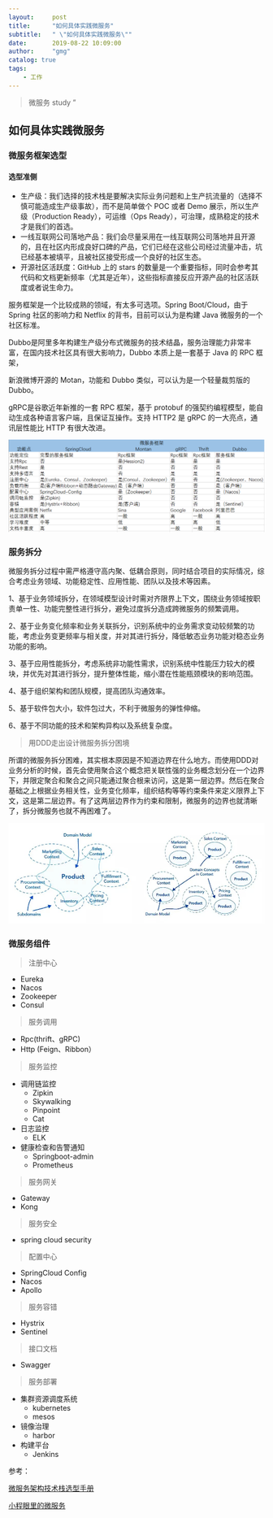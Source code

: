 ```yaml
---
layout:     post
title:      "如何具体实践微服务"
subtitle:   " \"如何具体实践微服务\""
date:       2019-08-22 10:09:00
author:     "gmg"
catalog: true
tags:
    - 工作
---
```


> 微服务 study ”

## 如何具体实践微服务

### 微服务框架选型

#### 选型准侧
- 生产级：我们选择的技术栈是要解决实际业务问题和上生产抗流量的（选择不慎可能造成生产级事故），而不是简单做个 POC 或者 Demo 展示，所以生产级（Production Ready），可运维（Ops Ready），可治理，成熟稳定的技术才是我们的首选。
- 一线互联网公司落地产品：我们会尽量采用在一线互联网公司落地并且开源的，且在社区内形成良好口碑的产品，它们已经在这些公司经过流量冲击，坑已经基本被填平，且被社区接受形成一个良好的社区生态。
- 开源社区活跃度：GitHub 上的 stars 的数量是一个重要指标，同时会参考其代码和文档更新频率（尤其是近年），这些指标直接反应开源产品的社区活跃度或者说生命力。


服务框架是一个比较成熟的领域，有太多可选项。Spring Boot/Cloud，由于 Spring 社区的影响力和 Netflix 的背书，目前可以认为是构建 Java 微服务的一个社区标准。

Dubbo是阿里多年构建生产级分布式微服务的技术结晶，服务治理能力非常丰富，在国内技术社区具有很大影响力，Dubbo 本质上是一套基于 Java 的 RPC 框架，

新浪微博开源的 Motan，功能和 Dubbo 类似，可以认为是一个轻量裁剪版的 Dubbo。

gRPC是谷歌近年新推的一套 RPC 框架，基于 protobuf 的强契约编程模型，能自动生成各种语言客户端，且保证互操作。支持 HTTP2 是 gRPC 的一大亮点，通讯层性能比 HTTP 有很大改进。

  ![s](
  https://github.com/gmg0829/Img/blob/master/microservice/ms-diff.png?raw=true)

### 服务拆分

微服务拆分过程中需严格遵守高内聚、低耦合原则，同时结合项目的实际情况，综合考虑业务领域、功能稳定性、应用性能、团队以及技术等因素。

1、基于业务领域拆分，在领域模型设计时需对齐限界上下⽂，围绕业务领域按职责单一性、功能完整性进行拆分，避免过度拆分造成跨微服务的频繁调用。

2、基于业务变化频率和业务关联拆分，识别系统中的业务需求变动较频繁的功能，考虑业务变更频率与相关度，并对其进行拆分，降低敏态业务功能对稳态业务功能的影响。

3、基于应用性能拆分，考虑系统⾮功能性需求，识别系统中性能压力较大的模块，并优先对其进行拆分，提升整体性能，缩小潜在性能瓶颈模块的影响范围。

4、基于组织架构和团队规模，提高团队沟通效率。

5、基于软件包大小，软件包过大，不利于微服务的弹性伸缩。

6、基于不同功能的技术和架构异构以及系统复杂度。


> 用DDD走出设计微服务拆分困境

所谓的微服务拆分困难，其实根本原因是不知道边界在什么地方。而使用DDD对业务分析的时候，首先会使用聚合这个概念把关联性强的业务概念划分在一个边界下，并限定聚合和聚合之间只能通过聚合根来访问，这是第一层边界。然后在聚合基础之上根据业务相关性，业务变化频率，组织结构等等约束条件来定义限界上下文，这是第二层边界。有了这两层边界作为约束和限制，微服务的边界也就清晰了，拆分微服务也就不再困难了。

 ![s](
  https://github.com/gmg0829/Img/blob/master/microservice/ddd.jpg?raw=true)

### 微服务组件
> 注册中心
  - Eureka
  - Nacos
  - Zookeeper
  - Consul
> 服务调用
  - Rpc(thrift、gRPC)
  - Http (Feign、Ribbon）
> 服务监控
 - 调用链监控
   - Zipkin
   - Skywalking
   - Pinpoint
   - Cat
 - 日志监控
   - ELK
 - 健康检查和告警通知
    - Springboot-admin
    - Prometheus
> 服务网关
 - Gateway 
 - Kong
 > 服务安全
  - spring cloud security
> 配置中心
  - SpringCloud Config
  - Nacos
  - Apollo     
> 服务容错
  - Hystrix
  - Sentinel
> 接口文档
  - Swagger
> 服务部署
  - 集群资源调度系统
    - kubernetes
    - mesos
  -  镜像治理
     - harbor
  -  构建平台
     - Jenkins
  
参考：

[微服务架构技术栈选型手册](https://mp.weixin.qq.com/s?__biz=MjM5MDE0Mjc4MA==&mid=2651001071&idx=1&sn=179e5aca52bff731b0eebc6c2cff1c06&chksm=bdbee8bc8ac961aa20555c63dd9202e02df3d309e8879847ca685effc0c836b3c903c08e0e98&mpshare=1&scene=1&srcid=0205TV8hyLKDaZtK2WcKXuGd#rd) 


[小程眼里的微服务](https://mp.weixin.qq.com/s?__biz=MzU0MDEwMjgwNA==&mid=2247484268&idx=1&sn=85c3237bb4998f859f19b15eecd9a27e&chksm=fb3f1a97cc489381402b9a703f93913378a3c40c5be59de94a5fa1f683b4b5d9a0eddd0c5b68&mpshare=1&scene=1&srcid=0410XU1w5VmOF6TzigIQKSSo#rd) 


